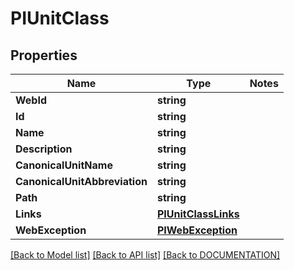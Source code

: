 # PIUnitClass

## Properties
Name | Type | Notes
------------ | ------------- | -------------
**WebId** | **string**
**Id** | **string**
**Name** | **string**
**Description** | **string**
**CanonicalUnitName** | **string**
**CanonicalUnitAbbreviation** | **string**
**Path** | **string**
**Links** | **[**PIUnitClassLinks**](../Model/PIUnitClassLinks.md)**
**WebException** | **[**PIWebException**](../Model/PIWebException.md)**

[[Back to Model list]](../../DOCUMENTATION.md#documentation-for-models) [[Back to API list]](../../DOCUMENTATION.md#documentation-for-api-endpoints) [[Back to DOCUMENTATION]](../../DOCUMENTATION.md)
